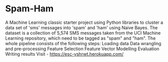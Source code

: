 # Spam-Ham
A Machine Learning classic starter project using Python libraries to cluster a data set of 'sms' messages into 'spam' and 'ham' using Naive Bayes.
The dataset is a collection of 5,574 SMS messages taken from the UCI Machine Learning repository, which need to be tagged as "spam" and "ham".
The whole pipeline consists of the following steps:
Loading data Data wrangling and pre-processing Feature Selection Feature Vector Modelling Evaluation Writing results
Visit - https://esc-yshrwt.herokuapp.com/
